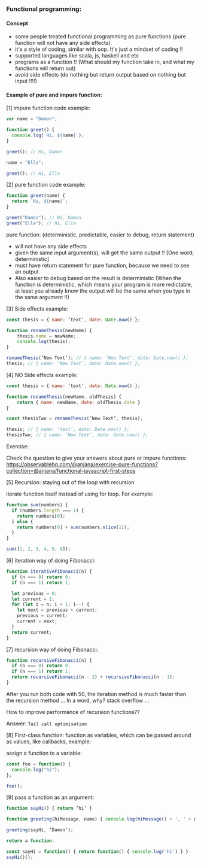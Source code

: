 ### Functional programming:

#### Concept

- some people treated functional programming as pure functions (pure function will not have any side effects).
- it's a style of coding, similar with oop. It's just a mindset of coding !!
- supported languages like scala, js, haskell and etc
- programs as a function !! (What should my function take in, and what my functions will return out)
- avoid side effects (do nothing but return output based on nothing but input !!!!)

#### Example of pure and impure function:

[1] impure function code example:

```js
var name = "Damon";

function greet() {
  console.log(`Hi, ${name}`);
}

greet(); // Hi, Damon

name = "Ella";

greet(); // Hi, Ella
```

[2] pure function code example:

```js
function greet(name) {
  return `Hi, ${name}`;
}

greet("Damon"); // Hi, Damon
greet("Ella"); // Hi, Ella
```

pure function: (deterministic, predictable, easier to debug, return statement)

- will not have any side effects
- given the same input argument(s), will get the same output !! [One word; deterministic]
- must have return statement for pure function, because we need to see an output
- Also easier to debug based on the result is deterministic (When the function is deterministic, which means your program is more
  redictable, at least you already know the output will be the same when you type in the same argument !!)

[3] Side effects example:

```js
const thesis = { name: ’text’, date: Date.now() };

function renameThesis(newName) {
	thesis.name = newName;
	console.log(thesis);
}

renameThesis(’New Text’); // { name: ’New Text’, date: Date.now() };
thesis; // { name: ’New Text’, date: Date.now() };
```

[4] NO Side effects example:

```js
const thesis = { name: ’text’, date: Date.now() };

function renameThesis(newName, oldThesis) {
	return { name: newName, date: oldThesis.date }
}

const thesisTwo = renameThesis(’New Text’, thesis);

thesis; // { name: ’text’, date: Date.now() };
thesisTwo; // { name: ’New Text’, date: Date.now() };
```

Exercise:

Check the question to give your answers about pure or impure functions: https://observablehq.com/@anjana/exercise-pure-functions?collection=@anjana/functional-javascript-first-steps

[5] Recursion: staying out of the loop with recursion

iterate function itself instead of using for loop. For example:

```js
function sum(numbers) {
  if (numbers.length === 1) {
    return numbers[0];
  } else {
    return numbers[0] + sum(numbers.slice(1));
  }
}

sum([1, 2, 3, 4, 5, 6]);
```

[6] iteration way of doing Fibonacci:

```js
function iterativeFibonacci(n) {
  if (n === 0) return 0;
  if (n === 1) return 1;

  let previous = 0;
  let current = 1;
  for (let i = n; i > 1; i--) {
    let next = previous + current;
    previous = current;
    current = next;
  }
  return current;
}
```

[7] recursion way of doing Fibonacci:

```js
function recursiveFibonacci(n) {
  if (n === 0) return 0;
  if (n === 1) return 1;
  return recursiveFibonacci(n - 2) + recursiveFibonacci(n - 1);
}
```

After you run both code with 50, the iteration method is much faster than the recursion method … In a word, why? stack overflow ...

How to improve performance of recursion functions??

Answer: `Tail call optimisation`

[8] First-class function: function as variables, which can be passed around as values, like callbacks, example:

assign a function to a variable:

```js
const foo = function() {
  console.log("hi");
};

foo();
```

[9] pass a function as an argument:

```js
function sayHi() { return ‘hi’ }

function greeting(hiMessage, name) { console.log(hiMessage() + ', ' + name) }

greeting(sayHi, ‘Damon’);

return a function:

const sayHi = function() { return function() { console.log('hi') } }
sayHi()();
```
